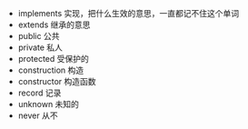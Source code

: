 - implements 实现，把什么生效的意思，一直都记不住这个单词
- extends 继承的意思
- public 公共
- private 私人
- protected 受保护的
- construction 构造
- constructor 构造函数
- record 记录
- unknown 未知的
- never 从不
